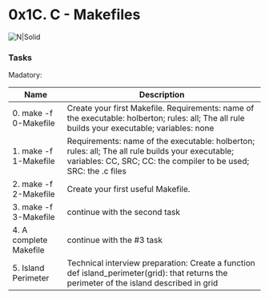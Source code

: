 # 0x1C. C - Makefiles

![N|Solid](https://i.imgur.com/FdRv0j3.jpg)

### Tasks

Madatory:

| Name | Description |
| ------ | ------ |
| 0. make -f 0-Makefile | Create your first Makefile. Requirements: name of the executable: holberton; rules: all; The all rule builds your executable; variables: none |
| 1. make -f 1-Makefile | Requirements: name of the executable: holberton; rules: all; The all rule builds your executable; variables: CC, SRC; CC: the compiler to be used; SRC: the .c files |
| 2. make -f 2-Makefile | Create your first useful Makefile. |
| 3. make -f 3-Makefile | continue with the second task |
| 4. A complete Makefile | continue with the #3 task |
| 5. Island Perimeter | Technical interview preparation: Create a function def island_perimeter(grid): that returns the perimeter of the island described in grid |